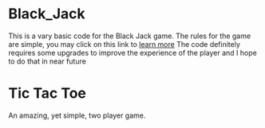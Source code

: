 # Black_Jack
This is a vary basic code for the Black Jack game.
The rules for the game are simple, you may click on this link to [learn more](http://www.hitorstand.net/strategy.php)
The code definitely requires some upgrades to improve the experience of the player and I hope to do that in near future

# Tic Tac Toe

An amazing, yet simple, two player game. 
